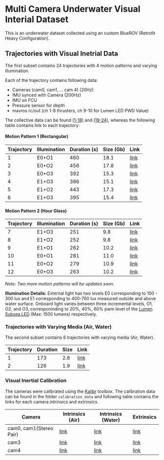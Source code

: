 # Multi Camera Underwater Visual Interial Dataset

This is an underwater dataset collected using an custom BlueROV (Retrofit Heavy Configuration). 

## Trajectories with Visual Inetrial Data
The first subset contains 24 trajectories with 4 motion patterns and varying illumination.

Each of the trajectory contains following data:

* Cameras (cam0, cam1, ... cam 4) (20Hz)
* IMU synced with Camera (200Hz)
* IMU on FCU
* Pressure sensor for depth
* mavros rc/out (ch 1-8 thrusters, ch 9-10 for Lumen LED PWD Value)

The collective data can be found [(1-18)](https://ntnu.box.com/s/xgsepbu96ty8ylzcz7sjyg6vvo3hciwe) and [(19-24)](https://ntnu.box.com/s/nrelktzxg6a2pa5p3kp0nnuyd0rpkicj), whereas the following table contains link to each trajectory:

#### Motion Pattern 1 (Rectangular)
| Trajectory | Illumination | Duration (s) | Size (Gb) | Link | 
| --- | --- | --- | --- | --- |
| 1 | E0+O1 | 460  | 18.1| [link](https://ntnu.box.com/s/nnktnmgshz3e1v6whs6iabfpfubh1j0r)
| 2 | E0+O2 | 456 | 17.8| [link](https://ntnu.box.com/s/150bajeprv0f8jvtk3zwaia3wskpf0u8)
| 3 | E0+O3 | 392 | 15.3| [link](https://ntnu.box.com/s/yldexh6sw50z8oqigy8hrll43kwx754k)
| 4 | E1+O3 | 386 | 15.1| [link](https://ntnu.box.com/s/k7cf5wm2xudpeaecr9xyf6ii40l70dzq)
| 5 | E1+O2 | 443 | 17.3| [link](https://ntnu.box.com/s/7a05kvmw95l0124tsl8zf98egj4wclxc)
| 6 | E1+O3 | 395 | 15.4 | [link](https://ntnu.box.com/s/ru33adfwicobv0ugnpn4byigdfbjho55)

#### Motion Pattern 2 (Hour Glass)
| Trajectory | Illumination | Duration (s) | Size (Gb) | Link | 
| --- | --- | --- | --- | --- |
| 7 | E1+O3 | 251  | 9.8| [link](https://ntnu.box.com/s/2me1s6o4uqzfz3ai804t4sbwvmnzye91)
| 8 | E1+O2 | 252 | 9.8| [link](https://ntnu.box.com/s/2njbkv6mgqzlrxw2vr1k9qkedggd5sdh)
| 9 | E1+O1 | 262 | 10.2| [link](https://ntnu.box.com/s/3vofmpx83jn10jby7om44reapjbculme)
| 10 | E0+O1 | 281 | 11.0| [link](https://ntnu.box.com/s/ow0yjer634yb6y2vibi0f6im6lr3hb2b)
| 11 | E0+O2 | 279 | 10.9| [link](https://ntnu.box.com/s/2nu1q2t6i402j0vt6r9p1280071w0rtb)
| 12 | E0+O3 | 263 | 10.2 | [link](https://ntnu.box.com/s/ybxfvueawqagv20huehqj08gtpxsprwk)

*Note: Two more motion patterns will be updates soon.*

<!-- #### Motion Pattern 3 (Strched Hour Glass)
| Trajectory | Illumination | Duration (s) | Size (Gb) | Link | 
| --- | --- | --- | --- | --- |
| 13 | E1+O3 | 460  | 18.1| [link](https://ntnu.box.com/s/ho8sz412taqe94ehhbmw1icgamh3anu1)
| 14 | E1+O2 | 456 | 17.8| [link](https://ntnu.box.com/s/jbxqb5d9ao9trlsuixciaoer48g8mddh)
| 15 | E1+O1 | 392 | 15.3| [link](https://ntnu.box.com/s/hs9che0xplz1zaqk9vt2xxzi4ux070mz)
| 16 | E0+O1 | 386 | 15.1| [link](https://ntnu.box.com/s/w5948mujkpxq32k3oly5ktuh5oa393up)
| 17 | E0+O2 | 443 | 17.3| [link](https://ntnu.box.com/s/txkgl98rngbm3twv2ifl8lm0ogzoc7mo)
| 18 | E0+O3 | 395 | 15.4 | [link](https://ntnu.box.com/s/ksrjxwbn3iadx0secif8ywgbyphud9a1) -->

<!-- #### Motion Pattern 2 (Strched Hour Glass with Transverse Motion)
| Trajectory | Illumination | Duration (s) | Size (Gb) | Link | 
| --- | --- | --- | --- | --- |
| 1 | External+Level1 | 460  | 18.1| [link](https://ntnu.box.com/s/nnktnmgshz3e1v6whs6iabfpfubh1j0r)
| 2 | External+Level1 | 456 | 17.8| [link](https://ntnu.box.com/s/150bajeprv0f8jvtk3zwaia3wskpf0u8)
| 3 | External+Level1 | 392 | 15.3| [link](https://ntnu.box.com/s/yldexh6sw50z8oqigy8hrll43kwx754k)
| 4 | External+Level1 | 386 | 15.1| [link](https://ntnu.box.com/s/k7cf5wm2xudpeaecr9xyf6ii40l70dzq)
| 5 | External+Level1 | 443 | 17.3| [link](https://ntnu.box.com/s/7a05kvmw95l0124tsl8zf98egj4wclxc)
| 6 | External+Level1 | 395 | 15.4 | [link](https://ntnu.box.com/s/ru33adfwicobv0ugnpn4byigdfbjho55) -->

**Illumination Details:** External light has two levels E0 corresponding to 100 - 300 lux and E1 corresponding to 400-700 lux measured outside and above water surface. Onboard light varies between three incremental levels, O1, O2, and O3, corresponinding to 20%, 40%, 60% pwm level of the [Lumen Subsea LED](https://bluerobotics.com/store/thrusters/lights/lumen-r2-rp/) (Max: 1500 lumens) respectively.

### Trajectories with Varying Media (Air, Water)
The second subset contains 6 trajectories with varying media (Air, Water).

| Trajectory | Duration | Size | Link | 
| --- | --- | --- | --- |
| 1 |  173  | 2.6| [link](https://ntnu.box.com/s/iwx42iv4hunvc74zy2s3du6g7nhe1ja4)
| 2 |  126 | 1.9| [link](https://ntnu.box.com/s/57c4pxgxms20ok4l6hvoxbrvfdlj26h1)

### Visual Inertial Calibration 

The cameras were calibrated using the [Kalibr](https://github.com/ethz-asl/kalibr) toolbox. The calibration data can be found in the folder `calibration_data` and following table contains the links for each camera intrinsics and extrinsics.

| Camera | Intrinsics (Air) | Intrinsics (Water) | Extrinsics | 
| --- | --- | --- | --- |
| cam0, cam1(Stereo Pair)| [link](https://ntnu.box.com/s/rwzq02hu1bfqxfy42bub543bxqyrq4sm) | [link](https://ntnu.box.com/s/2a8avom1h12wuzqbhonigqqa7rbe0g73) | [link](https://ntnu.box.com/s/whcuhsbetjoxgwsh4hw5lx14gqdnd7bl)
| cam3| [link]() | [link](https://ntnu.box.com/s/2a8avom1h12wuzqbhonigqqa7rbe0g73) | [link](https://ntnu.box.com/s/whcuhsbetjoxgwsh4hw5lx14gqdnd7bl)
| cam4| [link]() | [link](https://ntnu.box.com/s/2a8avom1h12wuzqbhonigqqa7rbe0g73) | [link](https://ntnu.box.com/s/whcuhsbetjoxgwsh4hw5lx14gqdnd7bl)